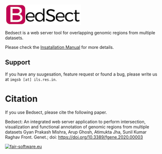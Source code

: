 ![alt text](./logo.png)

Bedsect is a web server tool for overlapping genomic regions from multiple datasets.

Please check the [Insatallation Manual](./INSTALL.md) for more details.

## Support

If you have any suugesation, feature request or found a bug, please write us at `imgsb [at] ils.res.in`. 

# Citation
If you use Bedsect, please cite the following paper.

Bedsect: An integrated web server application to perform intersection, visualization and functional annotation of genomic regions from multiple datasets
Gyan Prakash Mishra, Arup Ghosh, Atimukta Jha, Sunil Kumar Raghav
Front. Genet.; doi: https://doi.org/10.3389/fgene.2020.00003

[![fair-software.eu](https://img.shields.io/badge/fair--software.eu-%E2%97%8F%20%20%E2%97%8F%20%20%E2%97%8B%20%20%E2%97%8B%20%20%E2%97%8B-orange)](https://fair-software.eu)
